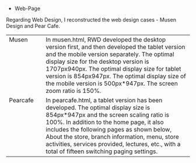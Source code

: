  - Web-Page
<table>
  <p>Regarding Web Design, I reconstructed the web design cases - Musen Design and Pear Cafe.</p>
  <tr>
    <td valign="top" width="20%">Musen</td>
    <td valign="top" width="80%">In musen.html, RWD developed the desktop version first, and then developed the tablet version and the mobile version separately. The optimal display size for the desktop version is 1707px940px. The optimal display size for tablet version is 854px947px. The optimal display size of the mobile version is 500px*947px. The screen zoom ratio is 150%.</td>
  </tr>
  <tr>
    <td valign="top" width="20%">Pearcafe</td>
    <td valign="top" width="80%">In pearcafe.html, a tablet version has been developed. The optimal display size is 854px*947px and the screen scaling ratio is 100%. In addition to the home page, it also includes the following pages as shown below, About the store, branch information, menu, store activities, services provided, lectures, etc., with a total of fifteen switching paging settings.</td>
  </tr>
</table>
